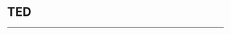 
  # TED
  ---

  <Common-LinkList :linkList='{"name":"TED","item":[{"link":"https://www.ted.com","icon":"https://www.ted.com/favicon.ico","text":"TED"},{"link":"https://www.yxgapp.com/","icon":"/logo.png","text":"译学馆"},{"link":"https://www.ximalaya.com/waiyu/4085346/","icon":"https://www.ximalaya.com/favicon.ico","text":"同步TED官网+字幕"},{"link":"https://www.ixigua.com/home/6317831772/video/","icon":"https://www.ixigua.com/favicon.ico","text":"TED官方-西瓜视频"},{"link":"http://search.bilibili.com/upuser?keyword=TED&page=1&order=fans&order_sort=0","icon":"http://search.bilibili.com/favicon.ico","text":"TED-B站"},{"link":"https://open.163.com/ted/","icon":"https://open.163.com/favicon.ico","text":"TED-网易公开课"},{"link":"https://space.bilibili.com/2272475/video","icon":"https://space.bilibili.com/favicon.ico","text":"六季TED演讲集"},{"link":"https://i.youku.com/i/UNDQ3MTU0MDI4/videos","icon":"https://i.youku.com/favicon.ico","text":"TED官方-优酷"},{"link":"https://weibo.com/tedtochina","icon":"https://weibo.com/favicon.ico","text":"TEDtoChina"},{"link":"http://v.qq.com/vplus/ted","icon":"http://v.qq.com/favicon.ico","text":"TED-腾讯视频"},{"link":"http://id.tudou.com/i/UNDQ3MTU0MDI4/videos","icon":"http://id.tudou.com/favicon.ico","text":"TED官方-土豆"},{"link":"http://open.sina.com.cn/school/id_57/","icon":"http://open.sina.com.cn/favicon.ico","text":"TED-新浪公开课"},{"link":"https://www.acfun.cn/a/aa5002167","icon":"https://www.acfun.cn/favicon.ico","text":"TED-A站"}]}'/>
  